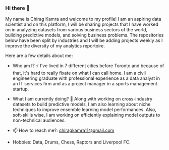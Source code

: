 ### Hi there 👋


My name is Chirag Kamra and welcome to my profile! I am an aspiring data scientist and on this platform, I will be sharing projects that I have worked on in analyzing datasets from various business sectors of the world, building predictive models, and solving business problems. The repositories below have been split by industries and I will be adding projects weekly as I improve the diversity of my analytics reportoire.

Here are a few details about me:

- Who am I? ⚡ I've lived in 7 different cities before Toronto and because of that, it's hard to really fixate on what I can call home. I am a civil engineering graduate with professional experience as a data analyst in an IT services firm and as a project manager in a sports management startup.  

- What I am currently doing? 🌱 Along with working on cross-industry datasets to build predictive models, I am also learning about niche techniques to improve ensemble learning model performances. Also, soft-skills wise, I am working on efficiently explaining model outputs to non-technical audiences. 

- 📫 How to reach me?: chiragkamra11@gmail.com

- Hobbies: Data, Drums, Chess, Raptors and Liverpool FC. 
<!--
**chiragkamra11/chiragkamra11** is a ✨ _special_ ✨ repository because its `README.md` (this file) appears on your GitHub profile.



-->
